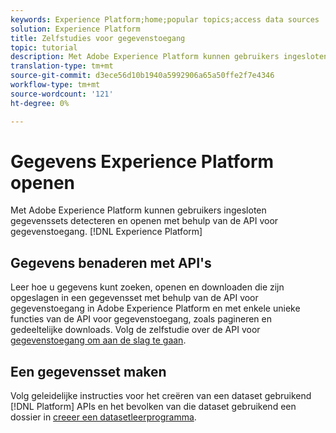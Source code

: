 ```yaml
---
keywords: Experience Platform;home;popular topics;access data sources
solution: Experience Platform
title: Zelfstudies voor gegevenstoegang
topic: tutorial
description: Met Adobe Experience Platform kunnen gebruikers ingesloten gegevenssets binnen Experience Platform detecteren en benaderen met behulp van de API voor gegevenstoegang.
translation-type: tm+mt
source-git-commit: d3ece56d10b1940a5992906a65a50ffe2f7e4346
workflow-type: tm+mt
source-wordcount: '121'
ht-degree: 0%

---
```



# Gegevens Experience Platform openen

Met Adobe Experience Platform kunnen gebruikers ingesloten gegevenssets detecteren en openen met behulp van de API voor gegevenstoegang. [!DNL Experience Platform]

## Gegevens benaderen met API&#39;s

Leer hoe u gegevens kunt zoeken, openen en downloaden die zijn opgeslagen in een gegevensset met behulp van de API voor gegevenstoegang in Adobe Experience Platform en met enkele unieke functies van de API voor gegevenstoegang, zoals pagineren en gedeeltelijke downloads. Volg de zelfstudie over de API voor [gegevenstoegang om aan de slag te gaan](../data-access/tutorials/dataset-data.md).

## Een gegevensset maken

Volg geleidelijke instructies voor het creëren van een dataset gebruikend [!DNL Platform] APIs en het bevolken van die dataset gebruikend een dossier in [creeer een datasetleerprogramma](../catalog/datasets/create.md).